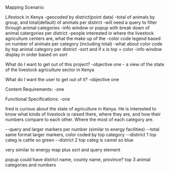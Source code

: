 Mapping Scenario:

Lifestock in Kenya
    -geocoded by district(point data)
    -total of animals by group, and total(default) of animals per distirct 
    -will need a query to filter through animal categories
    -info window or popup with break down of animal catergories per district
    -people interested in where the livestock agriculture centers are, what the make up of the 
    -color code legend based on number of animals per category (including total)
    -what about color code by top animal category per district
        -sort and if x is top = color
        -info window display in order based on sort

What do I want to get out of this project?
    -objective one - a view of the state of the livestock agriculture sector in Kenya
    
What do I want the user to get out of it?
    -objective one
    
Content Requirements:
    -one
    
Functional Specifications:
    -one
    
fred is curious about the state of agriculture in Kenya. He is interested to know what kinds of livestock is raised there, where they are, and how their numbers compare to each other. Where the most of each category are.

--query and larger markers per number (similar to energy facilities)
    --total same format larger markers, color coded by top category
        --distirict 1 top categ is cattle so green
        --district 2 top categ is camel so blue
        
very similar to energy map plus sort and query element

popup could have district name, county name, province? top 3 animal categories and numbers